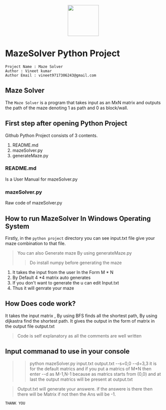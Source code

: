 <p align = "center"><img src ="python.png" width="100" height="100">
</p>

# MazeSolver Python Project
```
Project Name : Maze Solver 
Author : Vineet kumar   
Author Email : vineet9717306243@gmail.com
```


## Maze Solver

The `Maze Solver` is a program that takes input as an MxN matrix and outputs the path of the maze denoting 1 as path and 0 as block/wall.


## First step after opening **Python Project**

Github Python Project consists of 3 contents.

1. README.md
2. mazeSolver.py
3. generateMaze.py

### README.md 
Is a User Manual for mazeSolver.py


### mazeSolver.py
Raw code of mazeSolver.py

## How to run MazeSolver In Windows Operating System

Firstly, in the `python project` directory you can see input.txt file give your maze combination to that file.


> You can also Generate maze By using generateMaze.py 
>> Do install numpy before generating the maze

1. It takes the input from the user In the Form M * N
2. By Default 4 *4 matrix auto generates
3. If you don't want to generate the u can edit Input.txt  
4. Thus it will genrate your maze



## How Does code work?

It takes the input matrix , By using BFS finds all the shortest path, By using dijkastra find the shortest path. It gives the output in the form of matrix in the output file output.txt  

> Code is self explanatory as all the comments are well written

## Input commanad to use in your console

>>python mazeSolver.py input.txt output.txt --s=0,0 --d=3,3 it is for the default matrics
and if you put a matrics of M*N then enter --d as M-1,N-1 because as matrics starts from (0,0) and at last the output matrics will be present at output.txt 

> Output.txt will generate your answere. if the answere is there then there will be Matrix if not then the Ans will be -1. 

`THANK YOU`
